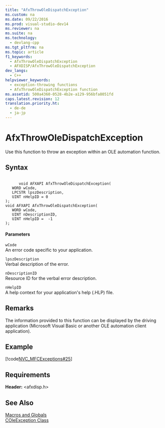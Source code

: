 ```yaml
---
title: "AfxThrowOleDispatchException"
ms.custom: na
ms.date: 09/22/2016
ms.prod: visual-studio-dev14
ms.reviewer: na
ms.suite: na
ms.technology: 
  - devlang-cpp
ms.tgt_pltfrm: na
ms.topic: article
f1_keywords: 
  - AfxThrowOleDispatchException
  - AFXDISP/AfxThrowOleDispatchException
dev_langs: 
  - C++
helpviewer_keywords: 
  - exception-throwing functions
  - AfxThrowOleDispatchException function
ms.assetid: 500a4360-0528-4b2e-a129-956bfa8051fd
caps.latest.revision: 12
translation.priority.ht: 
  - de-de
  - ja-jp
---
```

# AfxThrowOleDispatchException
Use this function to throw an exception within an OLE automation function.  
  
## Syntax  
  
```  
  
      void AFXAPI AfxThrowOleDispatchException(  
   WORD wCode,  
   LPCSTR lpszDescription,  
   UINT nHelpID = 0   
);  
void AFXAPI AfxThrowOleDispatchException(  
   WORD wCode,  
   UINT nDescriptionID,  
   UINT nHelpID =  -1   
);  
```  
  
#### Parameters  
 `wCode`  
 An error code specific to your application.  
  
 `lpszDescription`  
 Verbal description of the error.  
  
 `nDescriptionID`  
 Resource ID for the verbal error description.  
  
 `nHelpID`  
 A help context for your application's help (.HLP) file.  
  
## Remarks  
 The information provided to this function can be displayed by the driving application (Microsoft Visual Basic or another OLE automation client application).  
  
## Example  
 [!code[NVC_MFCExceptions#25](../vs140/codesnippet/CPP/afxthrowoledispatchexception_1.cpp)]
  
  
## Requirements  
 **Header:** <afxdisp.h>  
  
## See Also  
 [Macros and Globals](../vs140/mfc-macros-and-globals.md)   
 [COleException Class](../vs140/coleexception-class.md)